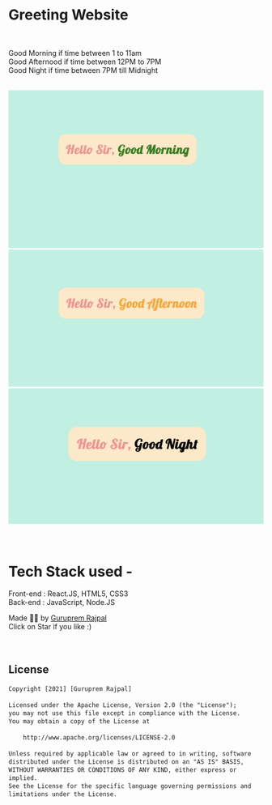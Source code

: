 # Greeting Website

<br>

Good Morning if time between 1 to 11am <br>
Good Afternood if time between 12PM to 7PM <br>
Good Night if time between 7PM till Midnight 

<br>
<img src="Img/goodmorning.png"> </img><br>
<img src="Img/goodafternoon.png"> </img><br>
<img src="Img/goodnight.png"> </img>
<br>
<!-- <a href="#"> Website </a> -->
<br>
<br>

# Tech Stack used - 
Front-end : React.JS, HTML5, CSS3 <br>
Back-end : JavaScript, Node.JS <br>

Made ✌🏻 by <a href="https://www.linkedin.com/in/guruprem-singh-rajpal-67b486122/"> Guruprem Rajpal </a>
<br>
Click on Star if you like :)
<br>
<br>
<br>
## License

    Copyright [2021] [Guruprem Rajpal]

    Licensed under the Apache License, Version 2.0 (the "License");
    you may not use this file except in compliance with the License.
    You may obtain a copy of the License at

        http://www.apache.org/licenses/LICENSE-2.0

    Unless required by applicable law or agreed to in writing, software
    distributed under the License is distributed on an "AS IS" BASIS,
    WITHOUT WARRANTIES OR CONDITIONS OF ANY KIND, either express or implied.
    See the License for the specific language governing permissions and
    limitations under the License.
